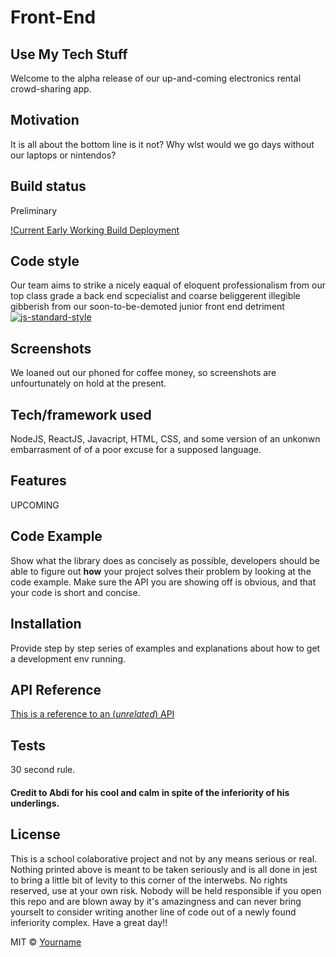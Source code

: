 # Front-End

## Use My Tech Stuff
Welcome to the alpha release of our up-and-coming electronics rental crowd-sharing app.

## Motivation
It is all about the bottom line is it not?  Why wlst would we go days without our laptops or nintendos?

## Build status
Preliminary

[!Current Early Working Build Deployment](https://unit3-pkz2d2wtp.vercel.app)

## Code style
Our team aims to strike a nicely eaqual of eloquent professionalism from our top class grade a back end scpecialist and coarse beliggerent illegible gibberish from our soon-to-be-demoted junior front end detriment 
[![js-standard-style](https://img.shields.io/badge/code%20style-standard-brightgreen.svg?style=flat)](https://github.com/feross/standard)
 
## Screenshots
We loaned out our phoned for coffee money, so screenshots are unfourtunately on hold at the present.

## Tech/framework used
NodeJS, ReactJS, Javacript, HTML, CSS, and some version of an unkonwn embarrasment of of a poor excuse for a supposed language. 

## Features
UPCOMING

## Code Example
Show what the library does as concisely as possible, developers should be able to figure out **how** your project solves their problem by looking at the code example. Make sure the API you are showing off is obvious, and that your code is short and concise.

## Installation
Provide step by step series of examples and explanations about how to get a development env running.

## API Reference

[This is a reference to an (*unrelated*) API](https://www.foaas.com/)

## Tests
30 second rule.


#### Credit to Abdi for his cool and calm in spite of the inferiority of his underlings.

## License
This is a school colaborative project and not by any means serious or real.  Nothing printed above is meant to be taken seriously and is all done in jest to bring a little bit of levity to this corner of the interwebs.  No rights reserved, use at your own risk.  Nobody will be held responsible if you open this repo and are blown away by it's amazingness and can never bring yourselt to consider writing another line of code out of a newly found inferiority complex.  Have a great day!!

MIT © [Yourname]()

